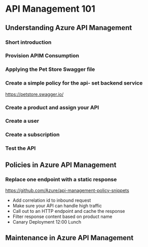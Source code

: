 # API Management 101

## Understanding Azure API Management

### Short introduction

### Provision APIM Consumption

### Applying the Pet Store Swagger file

### Create a simple policy for the api- set backend service

https://petstore.swagger.io/

### Create a product and assign your API

### Create a user

### Create a subscription

### Test the API

## Policies in Azure API Management

### Replace one endpoint with a static response

https://github.com/Azure/api-management-policy-snippets

* Add correlation id to inbound request
* Make sure your API can handle high traffic
* Call out to an HTTP endpoint and cache the response
* Filter response content based on product name
* Canary Deployment
12:00 Lunch

## Maintenance in Azure API Management
